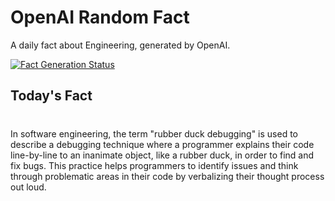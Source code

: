 
# OpenAI Random Fact
A daily fact about Engineering, generated by OpenAI.

[![Fact Generation Status](https://github.com/MarioVidoni/openai-daily-fact/actions/workflows/main.yml/badge.svg)](https://github.com/MarioVidoni/openai-daily-fact/actions/workflows/main.yml)

## Today's Fact
# 
In software engineering, the term "rubber duck debugging" is used to describe a debugging technique where a programmer explains their code line-by-line to an inanimate object, like a rubber duck, in order to find and fix bugs. This practice helps programmers to identify issues and think through problematic areas in their code by verbalizing their thought process out loud.